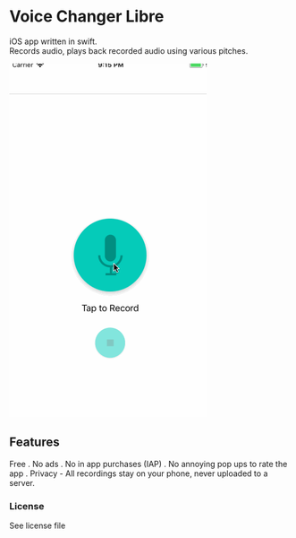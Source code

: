 # Voice Changer Libre

iOS app written in swift.  
Records audio, plays back recorded audio using various pitches.  

![App Demo](demo.gif?raw=true "Demo")

## Features
Free . 
No ads . 
No in app purchases (IAP) . 
No annoying pop ups to rate the app . 
Privacy - All recordings stay on your phone, never uploaded to a server.  

### License

See license file


